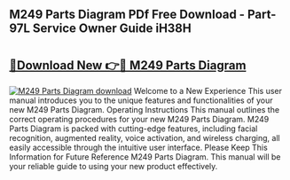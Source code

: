 ## M249 Parts Diagram PDf Free Download - Part-97L Service Owner Guide iH38H

# <h2><a href="http://dfheq70.blite.top/?on=M249+Parts+Diagram">🔗Download New 👉🔴 M249 Parts Diagram</a></h2>

[![M249 Parts Diagram download](https://i.imgur.com/lujVjoI.png)](http://dfheq70.blite.top/?on=M249+Parts+Diagram)
Welcome to a New Experience This user manual introduces you to the unique features and functionalities of your new M249 Parts Diagram. Operating Instructions This manual outlines the correct operating procedures for your new M249 Parts Diagram. M249 Parts Diagram is packed with cutting-edge features, including facial recognition, augmented reality, voice activation, and wireless charging, all easily accessible through the intuitive user interface. Please Keep This Information for Future Reference M249 Parts Diagram. This manual will be your reliable guide to using your new product effectively.
